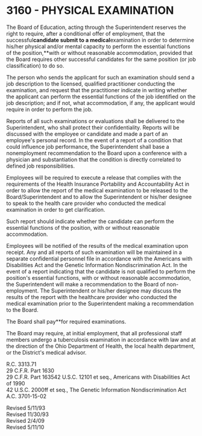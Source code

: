 3160 - PHYSICAL EXAMINATION
===========================

The Board of Education, acting through the Superintendent reserves the
right to require, after a conditional offer of employment, that the
successful**candidate submit to a medical**examination in order to
determine his/her physical and/or mental capacity to perform the
essential functions of the position,**with or without reasonable
accommodation, provided that the Board requires other successful
candidates for the same position (or job classification) to do so.

The person who sends the applicant for such an examination should send a
job description to the licensed, qualified practitioner conducting the
examination, and request that the practitioner indicate in writing
whether the applicant can perform the essential functions of the job
identified on the job description; and if not, what accommodation, if
any, the applicant would require in order to perform the job.

Reports of all such examinations or evaluations shall be delivered to
the Superintendent, who shall protect their confidentiality. Reports
will be discussed with the employee or candidate and made a part of an
employee's personal record. In the event of a report of a condition that
could influence job performance, the Superintendent shall base a
nonemployment recommendation to the Board upon a conference with a
physician and substantiation that the condition is directly correlated
to defined job responsibilities.

Employees will be required to execute a release that complies with the
requirements of the Health Insurance Portability and Accountability Act
in order to allow the report of the medical examination to be released
to the Board/Superintendent and to allow the Superintendent or his/her
designee to speak to the health care provider who conducted the medical
examination in order to get clarification.

Such report should indicate whether the candidate can perform the
essential functions of the position, with or without reasonable
accommodation.

Employees will be notified of the results of the medical examination
upon receipt. Any and all reports of such examination will be maintained
in a separate confidential personnel file in accordance with the
Americans with Disabilities Act and the Genetic Information
Nondiscrimination Act. In the event of a report indicating that the
candidate is not qualified to perform the position's essential
functions, with or without reasonable accommodation, the Superintendent
will make a recommendation to the Board of non-employment. The
Superintendent or his/her designee may discuss the results of the report
with the healthcare provider who conducted the medical examination prior
to the Superintendent making a recommendation to the Board.

The Board shall pay**for required examinations.

The Board may require, at initial employment, that all professional
staff members undergo a tuberculosis examination in accordance with law
and at the direction of the Ohio Department of Health, the local health
department, or the District's medical advisor.

R.C. 3313.71\
 29 C.F.R. Part 1630\
 29 C.F.R. Part 163542 U.S.C. 12101 et seq., Americans with Disabilities
Act of 1990\
 42 U.S.C. 2000ff et seq., The Genetic Information Nondiscrimination
Act\
 A.C. 3701-15-02

Revised 5/11/93\
 Revised 11/30/93\
 Revised 2/4/09\
 Revised 5/11/10
